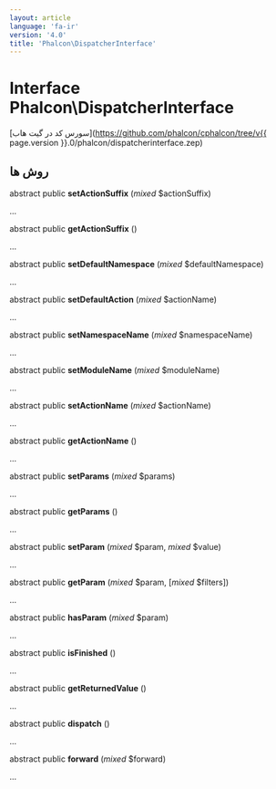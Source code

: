 ```yaml
---
layout: article
language: 'fa-ir'
version: '4.0'
title: 'Phalcon\DispatcherInterface'
---
```

# Interface **Phalcon\DispatcherInterface**

[سورس کد در گیت هاب](https://github.com/phalcon/cphalcon/tree/v{{ page.version }}.0/phalcon/dispatcherinterface.zep)

## روش ها

abstract public **setActionSuffix** (*mixed* $actionSuffix)

...

abstract public **getActionSuffix** ()

...

abstract public **setDefaultNamespace** (*mixed* $defaultNamespace)

...

abstract public **setDefaultAction** (*mixed* $actionName)

...

abstract public **setNamespaceName** (*mixed* $namespaceName)

...

abstract public **setModuleName** (*mixed* $moduleName)

...

abstract public **setActionName** (*mixed* $actionName)

...

abstract public **getActionName** ()

...

abstract public **setParams** (*mixed* $params)

...

abstract public **getParams** ()

...

abstract public **setParam** (*mixed* $param, *mixed* $value)

...

abstract public **getParam** (*mixed* $param, [*mixed* $filters])

...

abstract public **hasParam** (*mixed* $param)

...

abstract public **isFinished** ()

...

abstract public **getReturnedValue** ()

...

abstract public **dispatch** ()

...

abstract public **forward** (*mixed* $forward)

...